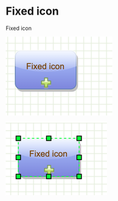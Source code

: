# Fixed icon

Fixed icon

![Fixed icon](../images/examples/fixed-icon/fixed-icon-1.png "Fixed icon")

![Vertex selected](../images/examples/fixed-icon/fixed-icon-2.png "Vertex selected")
